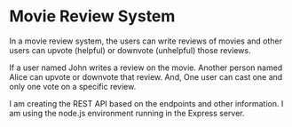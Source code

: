 # Movie Review System

In a movie review system, the users can write reviews of movies and other users can upvote (helpful) or downvote (unhelpful) those reviews. 

If a user named John writes a review on the movie. Another person named Alice can upvote or downvote that review. 
And, One user can cast one and only one vote on a specific review. 

I am creating the REST API based on the endpoints and other information. 
I am using the node.js environment running in the Express server.
